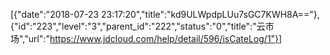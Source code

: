 [{"date":"2018-07-23 23:17:20","title":"kd9ULWpdpLUu7sGC7KWH8A=="},{"id":"223","level":"3","parent_id":"222","status":"0","title":"云市场","url":"https://www.jdcloud.com/help/detail/596/isCateLog/1"}]